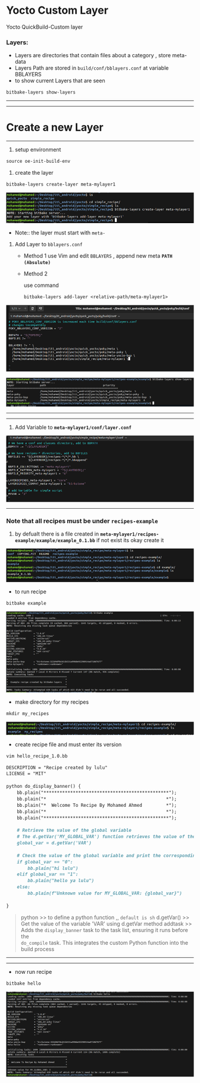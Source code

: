 # Yocto Custom Layer

Yocto QuickBuild-Custom layer

### Layers:

- Layers are directories that contain files about a category , store meta-data
- Layers Path are stored in `build/conf/bblayers.conf` at variable BBLAYERS
- to show current Layers that are seen

```markdown
bitbake-layers show-layers
```

---

---

# Create a new Layer

---

1. setup environment 

```markdown
source oe-init-build-env
```

1. create the layer

```markdown
bitbake-layers create-layer meta-mylayer1
```

![Untitled](Yocto%20Custom%20Layer%20e272bfb50ba3418fa5ccf83cf065bde6/Untitled.png)

- Note:: the layer must start with `meta-`
1. Add Layer to `bblayers.conf`
    - Method 1
    use Vim and edit `BBLAYERS` , append new meta **`PATH (Absulute)`**
    - Method 2
        
        use command
        
        ```markdown
        bitbake-layers add-layer <relative-path/meta-mylayer1>
        ```
        

![Untitled](Yocto%20Custom%20Layer%20e272bfb50ba3418fa5ccf83cf065bde6/Untitled%201.png)

![Untitled](Yocto%20Custom%20Layer%20e272bfb50ba3418fa5ccf83cf065bde6/Untitled%202.png)

---

---

1. Add Variable to **`meta-mylayer1/conf/layer.conf`**

![Untitled](Yocto%20Custom%20Layer%20e272bfb50ba3418fa5ccf83cf065bde6/Untitled%203.png)

---

### Note that all recipes must be under **`recipes-example`**

1. by defualt there is a file created in  **`meta-mylayer1/recipes-example/example/example_0.1.bb`**
if not exist its okay create it

![Untitled](Yocto%20Custom%20Layer%20e272bfb50ba3418fa5ccf83cf065bde6/Untitled%204.png)

- to run recipe

```markdown
bitbake example
```

![Untitled](Yocto%20Custom%20Layer%20e272bfb50ba3418fa5ccf83cf065bde6/Untitled%205.png)

- make directory for my recipes

```markdown
mkdir my_recipes
```

![Untitled](Yocto%20Custom%20Layer%20e272bfb50ba3418fa5ccf83cf065bde6/Untitled%206.png)

- create recipe file and must enter its version

```markdown
vim hello_recipe_1.0.bb
```

```markdown
DESCRIPTION = "Recipe created by lulu"
LICENSE = "MIT"

python do_display_banner() {
    bb.plain("***********************************************");
    bb.plain("*                                             *");
    bb.plain("*  Welcome To Recipe By Mohamed Ahmed         *");
    bb.plain("*                                             *");
    bb.plain("***********************************************");

    # Retrieve the value of the global variable
    # The d.getVar('MY_GLOBAL_VAR') function retrieves the value of the MY_GLOBAL_VAR variable.
    global_var = d.getVar('VAR')

    # Check the value of the global variable and print the corresponding message
    if global_var == "0":
        bb.plain("hi lulu")
    elif global_var == "1":
        bb.plain("hello ya lulu")
    else:
        bb.plain(f"Unknown value for MY_GLOBAL_VAR: {global_var}")

}

```

> python >> to define a python function   ,, `default is sh`
d.getVar()  >>  Get the value of the variable 'VAR' using d.getVar method
addtask   >> Adds the `display_banner` task to the task list, ensuring it runs before the                     
`do_compile` task. This integrates the custom Python function into the build process
> 

---

---

- now run recipe

```markdown
bitbake hello
```

![Untitled](Yocto%20Custom%20Layer%20e272bfb50ba3418fa5ccf83cf065bde6/Untitled%207.png)